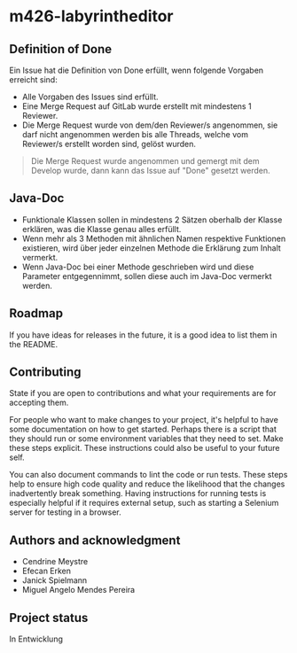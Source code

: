 # m426-labyrintheditor

## Definition of Done

Ein Issue hat die Definition von Done erfüllt, wenn folgende Vorgaben erreicht sind:
- Alle Vorgaben des Issues sind erfüllt.
- Eine Merge Request auf GitLab wurde erstellt mit mindestens 1 Reviewer.
- Die Merge Request wurde von dem/den Reviewer/s angenommen, sie darf nicht angenommen werden bis alle Threads, welche vom Reviewer/s erstellt worden sind, gelöst wurden. 
> Die Merge Request wurde angenommen und gemergt mit dem Develop wurde, dann kann das Issue auf "Done" gesetzt werden.

## Java-Doc

- Funktionale Klassen sollen in mindestens 2 Sätzen oberhalb der Klasse erklären, was die Klasse genau alles erfüllt.
- Wenn mehr als 3 Methoden mit ähnlichen Namen respektive Funktionen existieren, wird über jeder einzelnen Methode die Erklärung zum Inhalt vermerkt.
- Wenn Java-Doc bei einer Methode geschrieben wird und diese Parameter entgegennimmt, sollen diese auch im Java-Doc vermerkt werden.

## Roadmap
If you have ideas for releases in the future, it is a good idea to list them in the README.

## Contributing
State if you are open to contributions and what your requirements are for accepting them.

For people who want to make changes to your project, it's helpful to have some documentation on how to get started. Perhaps there is a script that they should run or some environment variables that they need to set. Make these steps explicit. These instructions could also be useful to your future self.

You can also document commands to lint the code or run tests. These steps help to ensure high code quality and reduce the likelihood that the changes inadvertently break something. Having instructions for running tests is especially helpful if it requires external setup, such as starting a Selenium server for testing in a browser.

## Authors and acknowledgment
- Cendrine Meystre
- Efecan Erken
- Janick Spielmann
- Miguel Angelo Mendes Pereira

## Project status
In Entwicklung